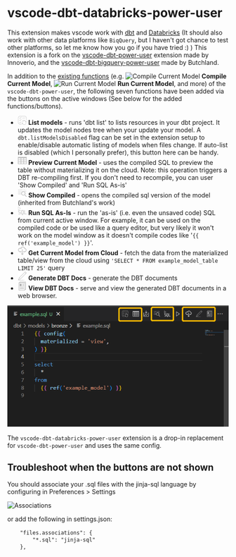 # vscode-dbt-databricks-power-user



This extension makes vscode work with [dbt](https://www.getdbt.com/) and [Databricks](https://databricks.com/) (It should also work with other data platforms like `BiqQuery`, but I haven't got chance to test other platforms, so let me know how you go if you have tried :) ) This extension is a fork on the [vscode-dbt-power-user](https://github.com/innoverio/vscode-dbt-power-user) extension made by Innoverio, 
and the [vscode-dbt-bigquery-power-user](https://github.com/butchland/vscode-dbt-bigquery-power-user) made by Butchland. 

In addition to the [existing functions](https://github.com/innoverio/vscode-dbt-power-user/blob/master/README.md) (e.g. <img src="media/build_dark.svg" alt="Compile Current Model" height="20"/> **Compile Current Model**, <img src="media/run-dark.svg" alt="Run Current Model" height="20"/> **Run Current Model**, and more) of the `vscode-dbt-power-user`, the following seven functions have been added via the buttons on the active windows (See below for the added functions/buttons).


* <img src="media/list_models_dark.svg" alt="Preview Current Model" height="20"/> **List models** - runs 'dbt list' to lists resources in your dbt project. It updates the model nodes tree when your update your model. A `dbt.listModelsDisabled` flag can be set in the extension setup to enable/disable automatic listing of models when files change. If auto-list is disabled (which I personally prefer), this button here can be handy.
* <img src="media/preview_table_dark.svg" alt="Preview Current Model" height="20"/> **Preview Current Model** - uses the compiled SQL to preview the table without materializing it on the cloud. Note: this operation triggers a DBT re-compiling first. If you don't need to recompile, you can user 'Show Compiled' and 'Run SQL As-is'
* <img src="media/view_compiled_dark.svg" alt="Show Compiled" height="20"/> **Show Compiled** - opens the compiled sql version of the model (inherited from Butchland's work)
* <img src="media/run_sql_dark.svg" alt="Run SQL As-is" height="20"/> **Run SQL As-Is** - run the 'as-is' (i.e. even the unsaved code) SQL from current active window. For example, it can be used on the compiled code or be used like a query editor, but very likely it won't work on the model window as it doesn't compile codes like '`{{ ref('example_model') }}`'.
* <img src="media/cloud_dark.svg" alt="Get Current Model from Cloud" height="20"/> **Get Current Model from Cloud** - fetch the data from the materialized table/view from the cloud using `'SELECT * FROM example_model_table LIMIT 25'` query
* <img src="media/docs_gen_dark.svg" alt="Generate DBT Docs" height="20"/> **Generate DBT Docs** - generate the DBT documents
* <img src="media/documents_dark.svg" alt="View DBT Docs" height="20"/> **View DBT Docs** - serve and view the generated DBT documents in a web browser.



![Preview SQL example](media/example_button_list.png)


The `vscode-dbt-databricks-power-user` extension is a drop-in replacement for `vscode-dbt-power-user` and  uses the same config. 


## Troubleshoot when the buttons are not shown


You should associate your .sql files with the jinja-sql language by configuring in Preferences > Settings

![Associations](./media/associations.png)

or add the following in settings.json:

```
    "files.associations": {
        "*.sql": "jinja-sql"
    },
```
